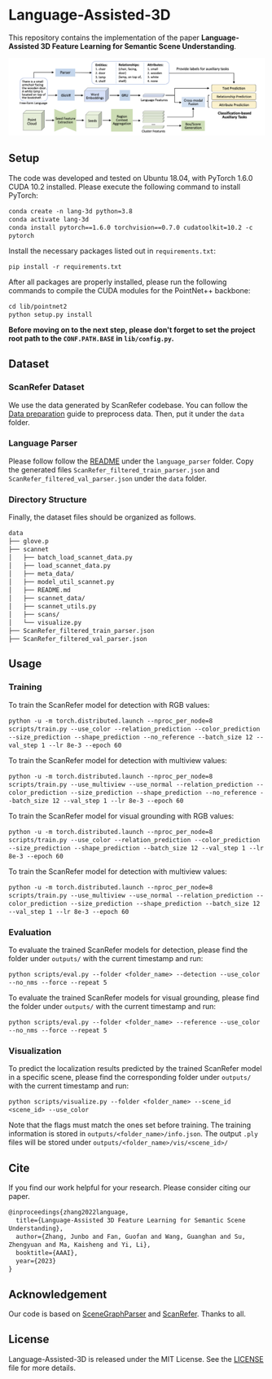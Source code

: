 # Language-Assisted-3D

This repository contains the implementation of the paper **Language-Assisted 3D Feature Learning for Semantic Scene Understanding**.

![paper](./docs/paper.png)
## Setup

The code was developed and tested on Ubuntu 18.04, with PyTorch 1.6.0 CUDA 10.2 installed. Please execute the following command to install PyTorch:

```shell
conda create -n lang-3d python=3.8
conda activate lang-3d
conda install pytorch==1.6.0 torchvision==0.7.0 cudatoolkit=10.2 -c pytorch
```

Install the necessary packages listed out in `requirements.txt`:
```shell
pip install -r requirements.txt
```
After all packages are properly installed, please run the following commands to compile the CUDA modules for the PointNet++ backbone:
```shell
cd lib/pointnet2
python setup.py install
```

__Before moving on to the next step, please don't forget to set the project root path to the `CONF.PATH.BASE` in `lib/config.py`.__

## Dataset

### ScanRefer Dataset

We use the data generated by ScanRefer codebase. You can follow the [Data preparation](https://github.com/daveredrum/ScanRefer#data-preparation) guide to preprocess data. Then, put it under the `data` folder.

### Language Parser

Please follow follow the [README](./language_parser/README.md) under the `language_parser` folder. Copy the generated files `ScanRefer_filtered_train_parser.json` and `ScanRefer_filtered_val_parser.json` under the `data` folder.


### Directory Structure
Finally, the dataset files should be organized as follows.

```
data
├── glove.p
├── scannet
│   ├── batch_load_scannet_data.py
│   ├── load_scannet_data.py
│   ├── meta_data/
│   ├── model_util_scannet.py
│   ├── README.md
│   ├── scannet_data/
│   ├── scannet_utils.py
│   ├── scans/
│   └── visualize.py
├── ScanRefer_filtered_train_parser.json
├── ScanRefer_filtered_val_parser.json
```
## Usage
### Training

To train the ScanRefer model for detection with RGB values:
```shell
python -u -m torch.distributed.launch --nproc_per_node=8 scripts/train.py --use_color --relation_prediction --color_prediction --size_prediction --shape_prediction --no_reference --batch_size 12 --val_step 1 --lr 8e-3 --epoch 60
```

To train the ScanRefer model for detection with multiview values:
```shell
python -u -m torch.distributed.launch --nproc_per_node=8 scripts/train.py --use_multiview --use_normal --relation_prediction --color_prediction --size_prediction --shape_prediction --no_reference --batch_size 12 --val_step 1 --lr 8e-3 --epoch 60
```

To train the ScanRefer model for visual grounding with RGB values:
```shell
python -u -m torch.distributed.launch --nproc_per_node=8 scripts/train.py --use_color --relation_prediction --color_prediction --size_prediction --shape_prediction --batch_size 12 --val_step 1 --lr 8e-3 --epoch 60
```

To train the ScanRefer model for detection with multiview values:
```shell
python -u -m torch.distributed.launch --nproc_per_node=8 scripts/train.py --use_multiview --use_normal --relation_prediction --color_prediction --size_prediction --shape_prediction --batch_size 12 --val_step 1 --lr 8e-3 --epoch 60
```

### Evaluation
To evaluate the trained ScanRefer models for detection, please find the folder under `outputs/` with the current timestamp and run:
```shell
python scripts/eval.py --folder <folder_name> --detection --use_color --no_nms --force --repeat 5
```

To evaluate the trained ScanRefer models for visual grounding, please find the folder under `outputs/` with the current timestamp and run:
```shell
python scripts/eval.py --folder <folder_name> --reference --use_color --no_nms --force --repeat 5
```

### Visualization
To predict the localization results predicted by the trained ScanRefer model in a specific scene, please find the corresponding folder under `outputs/` with the current timestamp and run:
```shell
python scripts/visualize.py --folder <folder_name> --scene_id <scene_id> --use_color
```
Note that the flags must match the ones set before training. The training information is stored in `outputs/<folder_name>/info.json`. The output `.ply` files will be stored under `outputs/<folder_name>/vis/<scene_id>/`

## Cite

If you find our work helpful for your research. Please consider citing our paper.

```
@inproceedings{zhang2022language,
  title={Language-Assisted 3D Feature Learning for Semantic Scene Understanding},
  author={Zhang, Junbo and Fan, Guofan and Wang, Guanghan and Su, Zhengyuan and Ma, Kaisheng and Yi, Li},
  booktitle={AAAI},
  year={2023}
}
```

## Acknowledgement

Our code is based on [SceneGraphParser](https://github.com/vacancy/SceneGraphParser) and [ScanRefer](https://github.com/daveredrum/ScanRefer). Thanks to all.

## License

Language-Assisted-3D is released under the MIT License. See the [LICENSE](./LICENSE) file for more details.
